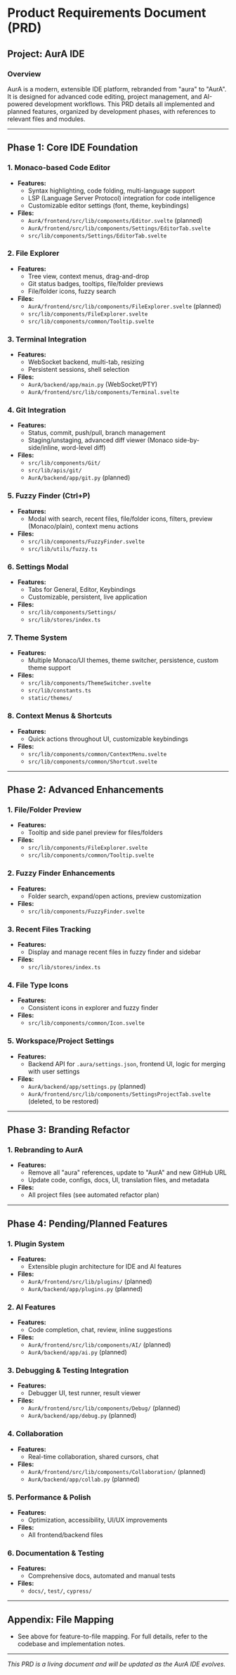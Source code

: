 # Product Requirements Document (PRD)

## Project: AurA IDE

### Overview
AurA is a modern, extensible IDE platform, rebranded from "aura" to "AurA". It is designed for advanced code editing, project management, and AI-powered development workflows. This PRD details all implemented and planned features, organized by development phases, with references to relevant files and modules.

---

## Phase 1: Core IDE Foundation

### 1. Monaco-based Code Editor
- **Features:**
  - Syntax highlighting, code folding, multi-language support
  - LSP (Language Server Protocol) integration for code intelligence
  - Customizable editor settings (font, theme, keybindings)
- **Files:**
  - `AurA/frontend/src/lib/components/Editor.svelte` (planned)
  - `AurA/frontend/src/lib/components/Settings/EditorTab.svelte`
  - `src/lib/components/Settings/EditorTab.svelte`

### 2. File Explorer
- **Features:**
  - Tree view, context menus, drag-and-drop
  - Git status badges, tooltips, file/folder previews
  - File/folder icons, fuzzy search
- **Files:**
  - `AurA/frontend/src/lib/components/FileExplorer.svelte` (planned)
  - `src/lib/components/FileExplorer.svelte`
  - `src/lib/components/common/Tooltip.svelte`

### 3. Terminal Integration
- **Features:**
  - WebSocket backend, multi-tab, resizing
  - Persistent sessions, shell selection
- **Files:**
  - `AurA/backend/app/main.py` (WebSocket/PTY)
  - `AurA/frontend/src/lib/components/Terminal.svelte`

### 4. Git Integration
- **Features:**
  - Status, commit, push/pull, branch management
  - Staging/unstaging, advanced diff viewer (Monaco side-by-side/inline, word-level diff)
- **Files:**
  - `src/lib/components/Git/`
  - `src/lib/apis/git/`
  - `AurA/backend/app/git.py` (planned)

### 5. Fuzzy Finder (Ctrl+P)
- **Features:**
  - Modal with search, recent files, file/folder icons, filters, preview (Monaco/plain), context menu actions
- **Files:**
  - `src/lib/components/FuzzyFinder.svelte`
  - `src/lib/utils/fuzzy.ts`

### 6. Settings Modal
- **Features:**
  - Tabs for General, Editor, Keybindings
  - Customizable, persistent, live application
- **Files:**
  - `src/lib/components/Settings/`
  - `src/lib/stores/index.ts`

### 7. Theme System
- **Features:**
  - Multiple Monaco/UI themes, theme switcher, persistence, custom theme support
- **Files:**
  - `src/lib/components/ThemeSwitcher.svelte`
  - `src/lib/constants.ts`
  - `static/themes/`

### 8. Context Menus & Shortcuts
- **Features:**
  - Quick actions throughout UI, customizable keybindings
- **Files:**
  - `src/lib/components/common/ContextMenu.svelte`
  - `src/lib/components/common/Shortcut.svelte`

---

## Phase 2: Advanced Enhancements

### 1. File/Folder Preview
- **Features:**
  - Tooltip and side panel preview for files/folders
- **Files:**
  - `src/lib/components/FileExplorer.svelte`
  - `src/lib/components/common/Tooltip.svelte`

### 2. Fuzzy Finder Enhancements
- **Features:**
  - Folder search, expand/open actions, preview customization
- **Files:**
  - `src/lib/components/FuzzyFinder.svelte`

### 3. Recent Files Tracking
- **Features:**
  - Display and manage recent files in fuzzy finder and sidebar
- **Files:**
  - `src/lib/stores/index.ts`

### 4. File Type Icons
- **Features:**
  - Consistent icons in explorer and fuzzy finder
- **Files:**
  - `src/lib/components/common/Icon.svelte`

### 5. Workspace/Project Settings
- **Features:**
  - Backend API for `.aura/settings.json`, frontend UI, logic for merging with user settings
- **Files:**
  - `AurA/backend/app/settings.py` (planned)
  - `AurA/frontend/src/lib/components/SettingsProjectTab.svelte` (deleted, to be restored)

---

## Phase 3: Branding Refactor

### 1. Rebranding to AurA
- **Features:**
  - Remove all "aura" references, update to "AurA" and new GitHub URL
  - Update code, configs, docs, UI, translation files, and metadata
- **Files:**
  - All project files (see automated refactor plan)

---

## Phase 4: Pending/Planned Features

### 1. Plugin System
- **Features:**
  - Extensible plugin architecture for IDE and AI features
- **Files:**
  - `AurA/frontend/src/lib/plugins/` (planned)
  - `AurA/backend/app/plugins.py` (planned)

### 2. AI Features
- **Features:**
  - Code completion, chat, review, inline suggestions
- **Files:**
  - `AurA/frontend/src/lib/components/AI/` (planned)
  - `AurA/backend/app/ai.py` (planned)

### 3. Debugging & Testing Integration
- **Features:**
  - Debugger UI, test runner, result viewer
- **Files:**
  - `AurA/frontend/src/lib/components/Debug/` (planned)
  - `AurA/backend/app/debug.py` (planned)

### 4. Collaboration
- **Features:**
  - Real-time collaboration, shared cursors, chat
- **Files:**
  - `AurA/frontend/src/lib/components/Collaboration/` (planned)
  - `AurA/backend/app/collab.py` (planned)

### 5. Performance & Polish
- **Features:**
  - Optimization, accessibility, UI/UX improvements
- **Files:**
  - All frontend/backend files

### 6. Documentation & Testing
- **Features:**
  - Comprehensive docs, automated and manual tests
- **Files:**
  - `docs/`, `test/`, `cypress/`

---

## Appendix: File Mapping
- See above for feature-to-file mapping. For full details, refer to the codebase and implementation notes.

---

*This PRD is a living document and will be updated as the AurA IDE evolves.* 